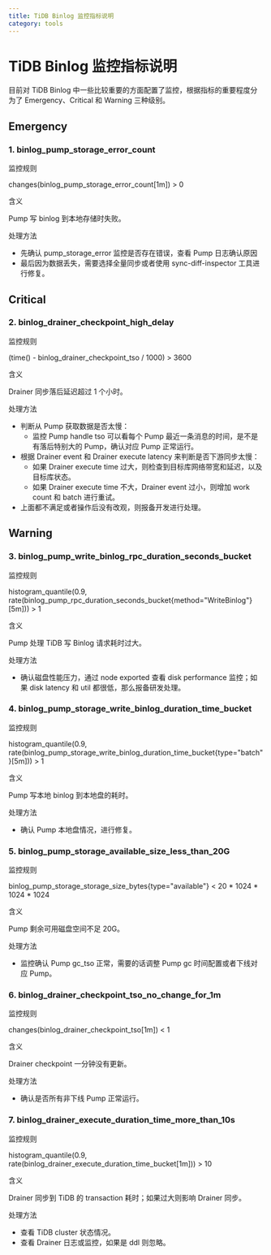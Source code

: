```yaml
---
title: TiDB Binlog 监控指标说明
category: tools
---
```


# TiDB Binlog 监控指标说明

目前对 TiDB Binlog 中一些比较重要的方面配置了监控，根据指标的重要程度分为了 Emergency、Critical 和 Warning 三种级别。

## Emergency

### 1. binlog_pump_storage_error_count

监控规则

changes(binlog_pump_storage_error_count[1m]) > 0

含义

Pump 写 binlog 到本地存储时失败。

处理方法

* 先确认 pump_storage_error 监控是否存在错误，查看 Pump 日志确认原因
* 最后因为数据丢失，需要选择全量同步或者使用 sync-diff-inspector 工具进行修复。

## Critical

### 2. binlog_drainer_checkpoint_high_delay

监控规则

(time() - binlog_drainer_checkpoint_tso / 1000) > 3600

含义

Drainer 同步落后延迟超过 1 个小时。

处理方法

* 判断从 Pump 获取数据是否太慢：
  * 监控 Pump handle tso 可以看每个 Pump 最近一条消息的时间，是不是有落后特别大的 Pump，确认对应 Pump 正常运行。
* 根据 Drainer event 和 Drainer execute latency 来判断是否下游同步太慢：
  * 如果 Drainer execute time 过大，则检查到目标库网络带宽和延迟，以及目标库状态。
  * 如果 Drainer execute time 不大，Drainer event 过小，则增加 work count 和 batch 进行重试。
* 上面都不满足或者操作后没有改观，则报备开发进行处理。

## Warning

### 3. binlog_pump_write_binlog_rpc_duration_seconds_bucket

监控规则

histogram_quantile(0.9, rate(binlog_pump_rpc_duration_seconds_bucket{method="WriteBinlog"}[5m])) > 1

含义

Pump 处理 TiDB 写 Binlog 请求耗时过大。

处理方法

* 确认磁盘性能压力，通过 node exported 查看 disk performance 监控；如果 disk latency 和 util 都很低，那么报备研发处理。

### 4. binlog_pump_storage_write_binlog_duration_time_bucket

监控规则

histogram_quantile(0.9, rate(binlog_pump_storage_write_binlog_duration_time_bucket{type="batch"}[5m])) > 1

含义

Pump 写本地 binlog 到本地盘的耗时。

处理方法

* 确认 Pump 本地盘情况，进行修复。

### 5. binlog_pump_storage_available_size_less_than_20G

监控规则

binlog_pump_storage_storage_size_bytes{type="available"} < 20 * 1024 * 1024 * 1024

含义

Pump 剩余可用磁盘空间不足 20G。

处理方法

* 监控确认 Pump gc_tso 正常，需要的话调整 Pump gc 时间配置或者下线对应 Pump。

### 6. binlog_drainer_checkpoint_tso_no_change_for_1m

监控规则

changes(binlog_drainer_checkpoint_tso[1m]) < 1

含义

Drainer checkpoint 一分钟没有更新。

处理方法

* 确认是否所有非下线 Pump 正常运行。

### 7. binlog_drainer_execute_duration_time_more_than_10s

监控规则

histogram_quantile(0.9, rate(binlog_drainer_execute_duration_time_bucket[1m])) > 10

含义

Drainer 同步到 TiDB 的 transaction 耗时；如果过大则影响 Drainer 同步。

处理方法

* 查看 TiDB cluster 状态情况。
* 查看 Drainer 日志或监控，如果是 ddl 则忽略。
